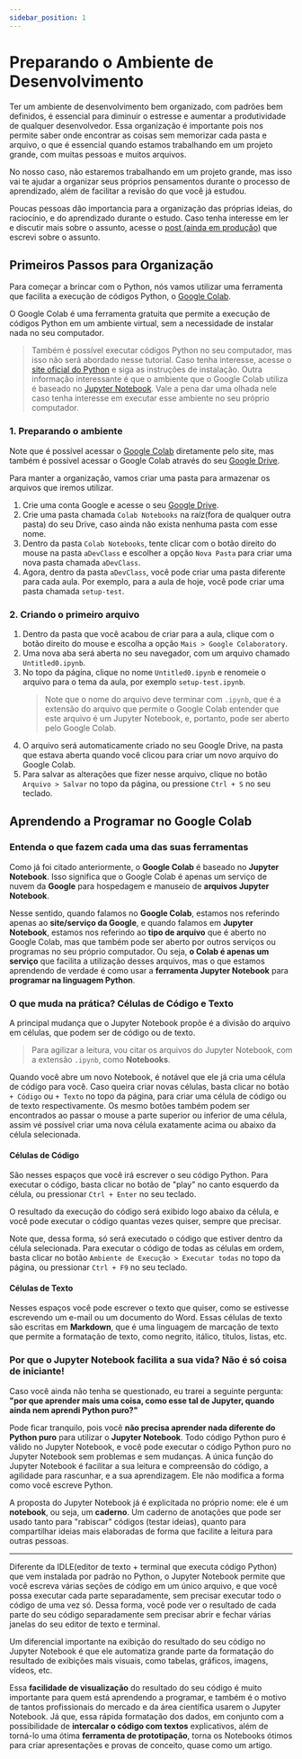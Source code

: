 ```yaml
---
sidebar_position: 1
---
```


# Preparando o Ambiente de Desenvolvimento

Ter um ambiente de desenvolvimento bem organizado, com padrões bem definidos, é essencial para diminuir o estresse e aumentar a produtividade de qualquer desenvolvedor.
Essa organização é importante pois nos permite saber onde encontrar as coisas sem memorizar cada pasta e arquivo, o que é essencial quando estamos trabalhando em um projeto grande, com muitas pessoas e muitos arquivos.

No nosso caso, não estaremos trabalhando em um projeto grande, mas isso vai te ajudar a organizar seus próprios pensamentos durante o processo de aprendizado, além de facilitar a revisão do que você já estudou.

<!-- @TODO: adicionar o link do post sobre aprendizado -->

Poucas pessoas dão importancia para a organização das próprias ideias, do raciocínio, e do aprendizado durante o estudo.
Caso tenha interesse em ler e discutir mais sobre o assunto, acesse o [post (ainda em produção)](pathname:///docs/python/setup) que escrevi sobre o assunto.

## Primeiros Passos para Organização

Para começar a brincar com o Python, nós vamos utilizar uma ferramenta que facilita a execução de códigos Python, o [Google Colab](https://colab.research.google.com/).

O Google Colab é uma ferramenta gratuita que permite a execução de códigos Python em um ambiente virtual, sem a necessidade de instalar nada no seu computador.

> Também é possível executar códigos Python no seu computador, mas isso não será abordado nesse tutorial.
> Caso tenha interesse, acesse o [site oficial do Python](https://www.python.org/downloads/) e siga as instruções de instalação.
> Outra informação interessante é que o ambiente que o Google Colab utiliza é baseado no [Jupyter Notebook](https://jupyter.org/). Vale a pena dar uma olhada nele caso tenha interesse em executar esse ambiente no seu próprio computador.

### 1. Preparando o ambiente

Note que é possível acessar o [Google Colab](https://colab.research.google.com/) diretamente pelo site, mas também é possível acessar o Google Colab através do seu [Google Drive](https://drive.google.com/drive).

Para manter a organização, vamos criar uma pasta para armazenar os arquivos que iremos utilizar.

1. Crie uma conta Google e acesse o seu [Google Drive](https://drive.google.com/drive).
2. Crie uma pasta chamada `Colab Notebooks` na raíz(fora de qualquer outra pasta) do seu Drive, caso ainda não exista nenhuma pasta com esse nome.
3. Dentro da pasta `Colab Notebooks`, tente clicar com o botão direito do mouse na pasta `aDevClass` e escolher a opção `Nova Pasta` para criar uma nova pasta chamada `aDevClass`.
4. Agora, dentro da pasta `aDevClass`, você pode criar uma pasta diferente para cada aula. Por exemplo, para a aula de hoje, você pode criar uma pasta chamada `setup-test`.

### 2. Criando o primeiro arquivo

1. Dentro da pasta que você acabou de criar para a aula, clique com o botão direito do mouse e escolha a opção `Mais > Google Colaboratory`.
2. Uma nova aba será aberta no seu navegador, com um arquivo chamado `Untitled0.ipynb`.
3. No topo da página, clique no nome `Untitled0.ipynb` e renomeie o arquivo para o tema da aula, por exemplo `setup-test.ipynb`.
   > Note que o nome do arquivo deve terminar com `.ipynb`, que é a extensão do arquivo que permite o Google Colab entender que este arquivo é um Jupyter Notebook, e, portanto, pode ser aberto pelo Google Colab.
4. O arquivo será automaticamente criado no seu Google Drive, na pasta que estava aberta quando você clicou para criar um novo arquivo do Google Colab.
5. Para salvar as alterações que fizer nesse arquivo, clique no botão `Arquivo > Salvar` no topo da página, ou pressione `Ctrl + S` no seu teclado.

## Aprendendo a Programar no Google Colab

### Entenda o que fazem cada uma das suas ferramentas

Como já foi citado anteriormente, o **Google Colab** é baseado no **Jupyter Notebook**. Isso significa que o Google Colab é apenas um serviço de nuvem da **Google** para hospedagem e manuseio de **arquivos Jupyter Notebook**.

Nesse sentido, quando falamos no **Google Colab**, estamos nos referindo apenas ao **site/serviço da Google**, e quando falamos em **Jupyter Notebook**, estamos nos referindo ao **tipo de arquivo** que é aberto no Google Colab, mas que também pode ser aberto por outros serviços ou programas no seu próprio computador. Ou seja, **o Colab é apenas um serviço** que facilita a utilização desses arquivos, mas o que estamos aprendendo de verdade é como usar a **ferramenta Jupyter Notebook** para **programar na linguagem Python**.

### O que muda na prática? Células de Código e Texto

A principal mudança que o Jupyter Notebook propõe é a divisão do arquivo em células, que podem ser de código ou de texto.

> Para agilizar a leitura, vou citar os arquivos do Jupyter Notebook, com a extensão `.ipynb`, como **Notebooks**.

Quando você abre um novo Notebook, é notável que ele já cria uma célula de código para você.
Caso queira criar novas células, basta clicar no botão `+ Código` ou `+ Texto` no topo da página, para criar uma célula de código ou de texto respectivamente. Os mesmo botões também podem ser encontrados ao passar o mouse a parte superior ou inferior de uma célula, assim vé possível criar uma nova célula exatamente acima ou abaixo da célula selecionada.

#### Células de Código

São nesses espaços que você irá escrever o seu código Python. Para executar o código, basta clicar no botão de "play" no canto esquerdo da célula, ou pressionar `Ctrl + Enter` no seu teclado.

O resultado da execução do código será exibido logo abaixo da célula, e você pode executar o código quantas vezes quiser, sempre que precisar.

Note que, dessa forma, só será executado o código que estiver dentro da célula selecionada. Para executar o código de todas as células em ordem, basta clicar no botão `Ambiente de Execução > Executar todas` no topo da página, ou pressionar `Ctrl + F9` no seu teclado.

#### Células de Texto

Nesses espaços você pode escrever o texto que quiser, como se estivesse escrevendo um e-mail ou um documento do Word. Essas células de texto são escritas em **Markdown**, que é uma linguagem de marcação de texto que permite a formatação de texto, como negrito, itálico, títulos, listas, etc.

### Por que o Jupyter Notebook facilita a sua vida? Não é só coisa de iniciante!

Caso você ainda não tenha se questionado, eu trarei a seguinte pergunta: **"por que aprender mais uma coisa, como esse tal de Jupyter, quando ainda nem aprendi Python puro?"**

Pode ficar tranquilo, pois você **não precisa aprender nada diferente do Python puro** para utilizar o **Jupyter Notebook**. Todo código Python puro é válido no Jupyter Notebook, e você pode executar o código Python puro no Jupyter Notebook sem problemas e sem mudanças.
A única função do Jupyter Notebook é facilitar a sua leitura e compreensão do código, a agilidade para rascunhar, e a sua aprendizagem. Ele não modifica a forma como você escreve Python.

A proposta do Jupyter Notebook já é explicitada no próprio nome: ele é um **notebook**, ou seja, um **caderno**. Um caderno de anotações que pode ser usado tanto para "rabiscar" códigos (testar ideias), quanto para compartilhar ideias mais elaboradas de forma que facilite a leitura para outras pessoas.

---

Diferente da IDLE(editor de texto + terminal que executa código Python) que vem instalada por padrão no Python, o Jupyter Notebook permite que você escreva várias seções de código em um único arquivo, e que você possa executar cada parte separadamente, sem precisar executar todo o código de uma vez só.
Dessa forma, você pode ver o resultado de cada parte do seu código separadamente sem precisar abrir e fechar várias janelas do seu editor de texto e terminal.

Um diferencial importante na exibição do resultado do seu código no Jupyter Notebook é que ele automatiza grande parte da formatação do resultado de exibições mais visuais, como tabelas, gráficos, imagens, vídeos, etc.

Essa **facilidade de visualização** do resultado do seu código é muito importante para quem está aprendendo a programar, e também é o motivo de tantos profissionais do mercado e da área científica usarem o Jupyter Notebook. Já que, essa rápida formatação dos dados, em conjunto com a possibilidade de **intercalar o código com textos** explicativos, além de torná-lo uma ótima **ferramenta de prototipação**, torna os Notebooks ótimos para criar apresentações e provas de conceito, quase como um artigo.
